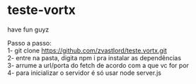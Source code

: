 # teste-vortx
have fun guyz

Passo a passo: <br>
1- git clone https://github.com/zvastlord/teste.vortx.git<br>
2- entre na pasta, digita npm i pra instalar as dependências<br>
3- arrume a url/porta do fetch de acordo com a que vc for por<br>
4- para inicializar o servidor é só usar node server.js
